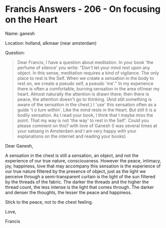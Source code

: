 # Francis Answers - 206 - On focusing on the Heart

Name: ganesh

Location: holland, alkmaar (near amsterdam)

Question:

>Dear Francis, I have a question about meditation. In your book 'the perfume of silence' you write: "Don't let your mind rest upon any object. In this sense, meditation requires a kind of vigilance. The only place to rest is the Self. When we create a sensation in the body to rest on, we create a pseudo self, a pseudo 'me'." In my experience there is often a comfortable, burning sensation in the area of/near my heart. Almost naturally the attention is drawn there; then there is peace, the attention doesn't go to thinking. (And still something is aware of the sensation in the chest.) I 'use' this sensation often as a guide 't o turn within'. Like the mind rests in the Heart. But still it is a bodily sensation. As I read your book, I think that I maybe miss the point. That my way is not 'the way' to rest in the Self'. Could you please comment on this? with love of Ganesh (I was several times at your satsang in Amsterdam and I am very happy with your explanations on the internet and reading your books)

Dear Ganesh,

A sensation in the chest is still a sensation, an object, and not the experience of our true nature, consciousness. However the peace, intimacy, joy, happiness, love that may accompany this sensation is the experience of our true nature filtered by the presence of object, just as the light we perceive through a semi-transparent curtain is the light of the sun filtered by the threads of the fabric. The darker the threads and the higher the thread count, the less intense is the light that comes through. The darker and denser the thoughts, the lesser the peace and happiness.

Stick to the peace, not to the chest feeling.

Love,

Francis

